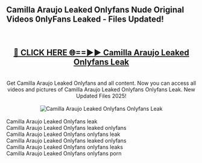 <h2>Camilla Araujo Leaked Onlyfans Nude Original Videos 0nlyFans Leaked - Files Updated! </h2>
<br>
<div align="center">
<h2><a href="https://213.232.235.80/live/video.php?q=camilla-araujo-leaked-onlyfans" rel="nofollow">🔴 CLICK HERE 🌐==►► Camilla Araujo Leaked Onlyfans Leak</a></h2>
<br>
Get Camilla Araujo Leaked Onlyfans and all content. Now you can access all videos and pictures of Camilla Araujo Leaked Onlyfans Onlyfans Leak. New Updated Files 2025!
<br>
<br>
<a href="https://213.232.235.80/live/video.php?q=camilla-araujo-leaked-onlyfans" rel="nofollow" data-target="animated-image.originalLink"><img src="https://i.imgur.com/1EjSzPs.png" alt="Camilla Araujo Leaked Onlyfans Onlyfans Leak" style="max-width: 100%; display: inline-block;" data-target="animated-image.originalImage"></a>
</div>
<br>
Camilla Araujo Leaked Onlyfans leak<br>
Camilla Araujo Leaked Onlyfans leaked onlyfans<br>
Camilla Araujo Leaked Onlyfans onlyfans leak<br>
Camilla Araujo Leaked Onlyfans leaked onlyfans<br>
Camilla Araujo Leaked Onlyfans onlyfans leaks<br>
Camilla Araujo Leaked Onlyfans onlyfans porn
